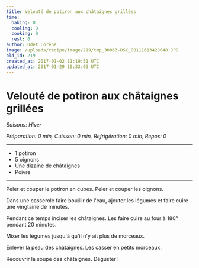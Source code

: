 ```yaml
---
title: Velouté de potiron aux châtaignes grillées
time:
  baking: 0
  cooling: 0
  cooking: 0
  rest: 0
author: Odet Lorène
image: /uploads/recipe/image/219/tmp_30063-DSC_00111613428648.JPG
old_id: 219
created_at: 2017-01-02 11:19:51 UTC
updated_at: 2017-01-29 10:33:03 UTC
---
```


# Velouté de potiron aux châtaignes grillées

_Saisons: Hiver_

_Préparation: 0 min, Cuisson: 0 min, Refrigération: 0 min, Repos: 0_

---

- 1 potiron
- 5 oignons
- Une dizaine de châtaignes
- Poivre

---

Peler et couper le potiron en cubes. Peler et couper les oignons.

Dans une casserole faire bouillir de l'eau, ajouter les légumes et faire cuire une vingtaine de minutes.

Pendant ce temps inciser les châtaignes. Les faire cuire au four à 180° pendant 20 minutes.

Mixer les légumes jusqu'à qu'il n'y ait plus de morceaux.

Enlever la peau des châtaignes. Les casser en petits morceaux.

Recouvrir la soupe des châtaignes. Déguster !
